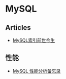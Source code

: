 # MySQL

## Articles
* [MySQL索引前世今生](https://mp.weixin.qq.com/s/1ZWOLPV4fCqi2EebU_C9YA)

## 性能
* [MySQL 性能分析备忘录](https://segmentfault.com/a/1190000020753204)
